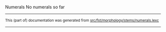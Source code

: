 Numerals
No numerals so far

* * *

<small>This (part of) documentation was generated from [src/fst/morphology/stems/numerals.lexc](https://github.com/giellalt/lang-nds/blob/main/src/fst/morphology/stems/numerals.lexc)</small>

---

